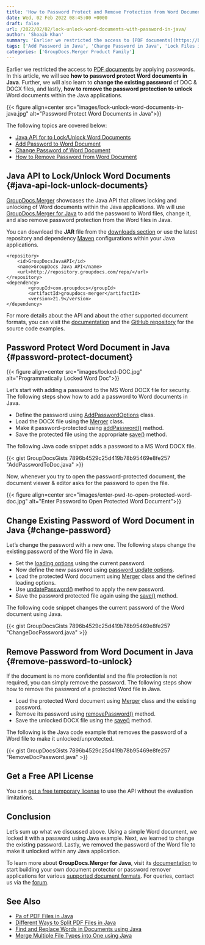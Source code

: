 ```yaml
---
title: 'How to Password Protect and Remove Protection from Word Documents in Java'
date: Wed, 02 Feb 2022 08:45:00 +0000
draft: false
url: /2022/02/02/lock-unlock-word-documents-with-password-in-java/
author: 'Shoaib Khan'
summary: 'Earlier we restricted the access to [PDF documents](https://blog.groupdocs.com/2021/12/07/password-protect-pdf-files-in-java/) by applying passwords. In this article, we will see **how to password protect Word documents in Java**. Further, we will also learn to **change the existing password** of DOC & DOCX files, and lastly, **how to remove the password protection to unlock** Word documents within the Java applications.'
tags: ['Add Password in Java', 'Change Password in Java', 'Lock Files in Java', 'Lock Word Files in Java', 'Password Protect Word Documents', 'Remove Password in Java']
categories: ['GroupDocs.Merger Product Family']
---
```


Earlier we restricted the access to [PDF documents](https://blog.groupdocs.com/2021/12/07/password-protect-pdf-files-in-java/) by applying passwords. In this article, we will see **how to password protect Word documents in Java**. Further, we will also learn to **change the existing password** of DOC & DOCX files, and lastly, **how to remove the password protection to unlock** Word documents within the Java applications.



{{< figure align=center src="images/lock-unlock-word-documents-in-java.jpg" alt="Password Protect Word Documents in Java">}}


The following topics are covered below:

*   [Java API for to Lock/Unlock Word Documents](#java-api-lock-unlock-documents)
*   [Add Password to Word Document](#password-protect-document)
*   [Change Password of Word Document](#change-password)
*   [How to Remove Password from Word Document](#remove-password-to-unlock)

## Java API to Lock/Unlock Word Documents {#java-api-lock-unlock-documents}

[GroupDocs.Merger](https://products.groupdocs.com/merger/) showcases the Java API that allows locking and unlocking of Word documents within the Java applications. We will use [GroupDocs.Merger for Java](https://products.groupdocs.com/merger/java/) to add the password to Word files, change it, and also remove password protection from the Word files in Java.

You can download the **JAR** file from the [downloads section](https://downloads.groupdocs.com/merger) or use the latest repository and dependency [Maven](https://repository.groupdocs.com/webapp/#/artifacts/browse/tree/General/repo/com/groupdocs) configurations within your Java applications.

```
<repository>
	<id>GroupDocsJavaAPI</id>
	<name>GroupDocs Java API</name>
	<url>http://repository.groupdocs.com/repo/</url>
</repository>
<dependency>
        <groupId>com.groupdocs</groupId>
        <artifactId>groupdocs-merger</artifactId>
        <version>21.9</version> 
</dependency>
```

For more details about the API and about the other supported document formats, you can visit the [documentation](https://docs.groupdocs.com/merger/java/) and the [GitHub repository](https://github.com/groupdocs-merger) for the source code examples.

## Password Protect Word Document in Java {#password-protect-document}



{{< figure align=center src="images/locked-DOC.jpg" alt="Programmatically Locked Word Doc">}}


Let’s start with adding a password to the MS Word DOCX file for security. The following steps show how to add a password to Word documents in Java.

*   Define the password using [AddPasswordOptions](https://apireference.groupdocs.com/merger/java/com.groupdocs.merger.domain.options/AddPasswordOptions) class.
*   Load the DOCX file using the [Merger](https://apireference.groupdocs.com/merger/java/com.groupdocs.merger/Merger) class.
*   Make it password-protected using [addPassword()](https://apireference.groupdocs.com/merger/java/com.groupdocs.merger/Merger#addPassword(com.groupdocs.merger.domain.options.interfaces.IAddPasswordOptions)) method.
*   Save the protected file using the appropriate [save()](https://apireference.groupdocs.com/merger/java/com.groupdocs.merger/Merger#save(java.lang.String)) method.

The following Java code snippet adds a password to a MS Word DOCX file.

{{< gist GroupDocsGists 7896b4529c25d419b78b95469e8fe257 "AddPasswordToDoc.java" >}}

Now, whenever you try to open the password-protected document, the document viewer & editor asks for the password to open the file.



{{< figure align=center src="images/enter-pwd-to-open-protected-word-doc.jpg" alt="Enter Password to Open Protected Word Document">}}


## Change Existing Password of Word Document in Java {#change-password}

Let’s change the password with a new one. The following steps change the existing password of the Word file in Java.

*   Set the [loading options](https://apireference.groupdocs.com/merger/java/com.groupdocs.merger.domain.options/LoadOptions) using the current password.
*   Now define the new password using [password update options](https://apireference.groupdocs.com/merger/java/com.groupdocs.merger.domain.options/UpdatePasswordOptions).
*   Load the protected Word document using [Merger](https://apireference.groupdocs.com/merger/java/com.groupdocs.merger/Merger) class and the defined loading options.
*   Use [updatePassword()](https://apireference.groupdocs.com/merger/java/com.groupdocs.merger/Merger#updatePassword(com.groupdocs.merger.domain.options.interfaces.IUpdatePasswordOptions)) method to apply the new password.
*   Save the password protected file again using the [save()](https://apireference.groupdocs.com/merger/java/com.groupdocs.merger/Merger#save(java.lang.String)) method.

The following code snippet changes the current password of the Word document using Java.

{{< gist GroupDocsGists 7896b4529c25d419b78b95469e8fe257 "ChangeDocPassword.java" >}}

## Remove Password from Word Document in Java {#remove-password-to-unlock}

If the document is no more confidential and the file protection is not required, you can simply remove the password. The following steps show how to remove the password of a protected Word file in Java.

*   Load the protected Word document using [Merger](https://apireference.groupdocs.com/merger/java/com.groupdocs.merger/Merger) class and the existing password.
*   Remove its password using [removePassword()](https://apireference.groupdocs.com/merger/java/com.groupdocs.merger/Merger#removePassword()) method.
*   Save the unlocked DOCX file using the [save()](https://apireference.groupdocs.com/merger/java/com.groupdocs.merger/Merger#save(java.lang.String)) method.

The following is the Java code example that removes the password of a Word file to make it unlocked/unprotected.

{{< gist GroupDocsGists 7896b4529c25d419b78b95469e8fe257 "RemoveDocPassword.java" >}}

## Get a Free API License

You can [get a free temporary license](https://purchase.groupdocs.com/temporary-license) to use the API without the evaluation limitations.

## Conclusion

Let’s sum up what we discussed above. Using a simple Word document, we locked it with a password using Java example. Next, we learned to change the existing password. Lastly, we removed the password of the Word file to make it unlocked within any Java application.

To learn more about **GroupDocs.Merger for Java**, visit its [documentation](https://docs.groupdocs.com/merger) to start building your own document protector or password remover applications for various [supported document formats](https://docs.groupdocs.com/merger/net/supported-document-formats/). For queries, contact us via the [forum](https://forum.groupdocs.com/).

## See Also

*   [Pa of PDF Files in Java](https://blog.groupdocs.com/2021/12/07/password-protect-pdf-files-in-java/)
*   [Different Ways to Split PDF Files in Java](https://blog.groupdocs.com/2021/10/19/split-pdf-files-in-java/)
*   [Find and Replace Words in Documents using Java](https://blog.groupdocs.com/2021/09/01/find-and-replace-text-in-documents-using-java/)
*   [Merge Multiple File Types into One using Java](https://blog.groupdocs.com/2021/06/13/merge-multiple-file-types-using-java/)




